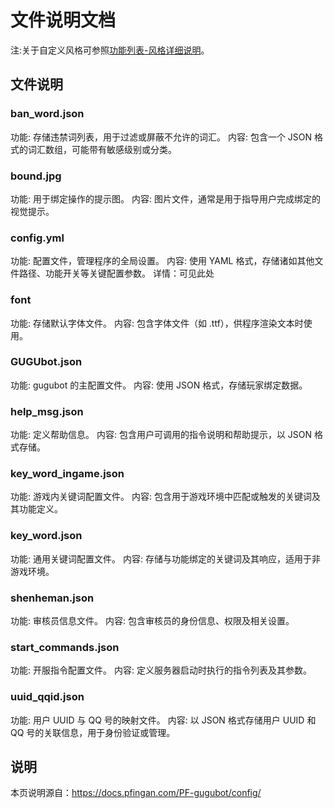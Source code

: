 # 文件说明文档

注:关于自定义风格可参照[功能列表-风格详细说明](PF-gugubot/功能列表#风格详细说明)。

## 文件说明

### ban_word.json

功能: 存储违禁词列表，用于过滤或屏蔽不允许的词汇。
内容: 包含一个 JSON 格式的词汇数组，可能带有敏感级别或分类。

### bound.jpg

功能: 用于绑定操作的提示图。
内容: 图片文件，通常是用于指导用户完成绑定的视觉提示。

### config.yml

功能: 配置文件，管理程序的全局设置。
内容: 使用 YAML 格式，存储诸如其他文件路径、功能开关等关键配置参数。
详情：可见此处

### font

功能: 存储默认字体文件。
内容: 包含字体文件（如 .ttf），供程序渲染文本时使用。

### GUGUbot.json

功能: gugubot 的主配置文件。
内容: 使用 JSON 格式，存储玩家绑定数据。

### help_msg.json

功能: 定义帮助信息。
内容: 包含用户可调用的指令说明和帮助提示，以 JSON 格式存储。

### key_word_ingame.json

功能: 游戏内关键词配置文件。
内容: 包含用于游戏环境中匹配或触发的关键词及其功能定义。

### key_word.json

功能: 通用关键词配置文件。
内容: 存储与功能绑定的关键词及其响应，适用于非游戏环境。

### shenheman.json

功能: 审核员信息文件。
内容: 包含审核员的身份信息、权限及相关设置。

### start_commands.json

功能: 开服指令配置文件。
内容: 定义服务器启动时执行的指令列表及其参数。

### uuid_qqid.json

功能: 用户 UUID 与 QQ 号的映射文件。
内容: 以 JSON 格式存储用户 UUID 和 QQ 号的关联信息，用于身份验证或管理。

## 说明

本页说明源自：https://docs.pfingan.com/PF-gugubot/config/